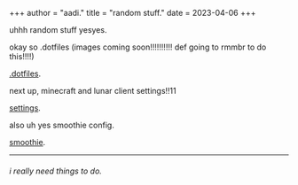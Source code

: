 +++
author = "aadi."
title = "random stuff."
date = 2023-04-06
+++

uhhh random stuff yesyes.
<!-- more -->

okay so .dotfiles (images coming soon!!!!!!!!!! def going to rmmbr to do this!!!!)

[.dotfiles](https://github.com/2200g/.dotfiles).

next up, minecraft and lunar client settings!!11

[settings](https://github.com/2200g/settings).

also uh yes smoothie config.

[smoothie](https://github.com/2200g/blurshit).



---
###### i really need things to do.